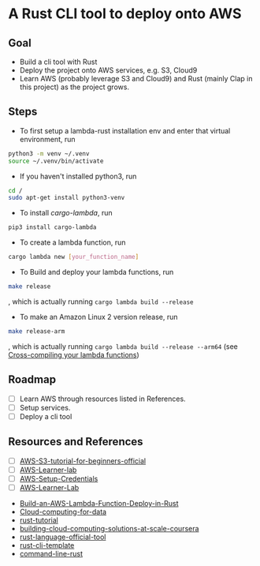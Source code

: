 # A Rust CLI tool to deploy onto AWS

## Goal
* Build a cli tool with Rust
* Deploy the project onto AWS services, e.g. S3, Cloud9
* Learn AWS (probably leverage S3 and Cloud9) and Rust (mainly Clap in this project) as the project grows.

## Steps
* To first setup a lambda-rust installation env and enter that virtual environment, run  
```bash
python3 -m venv ~/.venv
source ~/.venv/bin/activate
```

* If you haven't installed python3, run
```bash
cd /
sudo apt-get install python3-venv
```

* To install _cargo-lambda_, run 
```bash
pip3 install cargo-lambda
```


* To create a lambda function, run
```bash
cargo lambda new [your_function_name]
```

* To Build and deploy your lambda functions, run
```bash
make release
```
, which is actually running ```cargo lambda build --release```

* To make an Amazon Linux 2 version release, run
```bash
make release-arm
```
, which is actually running ```cargo lambda build --release --arm64``` (see [Cross-compiling your lambda functions](https://github.com/awslabs/aws-lambda-rust-runtime#1-cross-compiling-your-lambda-functions))

## Roadmap
- [ ] Learn AWS through resources listed in References.
- [ ] Setup services.
- [ ] Deploy a cli tool

## Resources and References
- [ ] [AWS-S3-tutorial-for-beginners-official](https://www.youtube.com/watch?v=tfU0JEZjcsg)
- [ ] [AWS-Learner-lab](https://labs.vocareum.com/web/2370068/1491694.0/ASNLIB/public/docs/lang/en-us/README.html#envNav)
- [ ] [AWS-Setup-Credentials](https://docs.aws.amazon.com/toolkit-for-vscode/latest/userguide/setup-credentials.html)
- [ ] [AWS-Learner-Lab](https://awsacademy.instructure.com/courses/37397)
* [Build-an-AWS-Lambda-Function-Deploy-in-Rust](https://www.youtube.com/watch?v=jUTiHUTfGYo)
* [Cloud-computing-for-data](https://paiml.com/docs/home/books/cloud-computing-for-data/)
* [rust-tutorial](https://nogibjj.github.io/rust-tutorial/chapter_1.html)
* [building-cloud-computing-solutions-at-scale-coursera](https://www.coursera.org/specializations/building-cloud-computing-solutions-at-scale)
* [rust-language-official-tool](https://doc.rust-lang.org/book/)
* [rust-cli-template](https://github.com/kbknapp/rust-cli-template)
* [command-line-rust](https://github.com/kyclark/command-line-rust)


